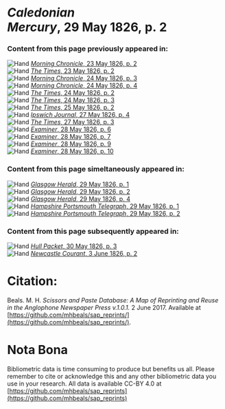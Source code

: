 # *Caledonian Mercury*, 29 May 1826, p. 2  
  
### Content from this page previously appeared in:  
![Hand](http://scissorsandpaste.net/wp-content/uploads/2017/06/smallhandpointer.png) [*Morning Chronicle*, 23 May 1826, p. 2](https://mhbeals.github.io/sap_html/Morning-Chronicle/Morning-Chronicle-23-May-1826-p-2)  
![Hand](http://scissorsandpaste.net/wp-content/uploads/2017/06/smallhandpointer.png) [*The Times*, 23 May 1826, p. 2](https://mhbeals.github.io/sap_html/The-Times/The-Times-23-May-1826-p-2)  
![Hand](http://scissorsandpaste.net/wp-content/uploads/2017/06/smallhandpointer.png) [*Morning Chronicle*, 24 May 1826, p. 3](https://mhbeals.github.io/sap_html/Morning-Chronicle/Morning-Chronicle-24-May-1826-p-3)  
![Hand](http://scissorsandpaste.net/wp-content/uploads/2017/06/smallhandpointer.png) [*Morning Chronicle*, 24 May 1826, p. 4](https://mhbeals.github.io/sap_html/Morning-Chronicle/Morning-Chronicle-24-May-1826-p-4)  
![Hand](http://scissorsandpaste.net/wp-content/uploads/2017/06/smallhandpointer.png) [*The Times*, 24 May 1826, p. 2](https://mhbeals.github.io/sap_html/The-Times/The-Times-24-May-1826-p-2)  
![Hand](http://scissorsandpaste.net/wp-content/uploads/2017/06/smallhandpointer.png) [*The Times*, 24 May 1826, p. 3](https://mhbeals.github.io/sap_html/The-Times/The-Times-24-May-1826-p-3)  
![Hand](http://scissorsandpaste.net/wp-content/uploads/2017/06/smallhandpointer.png) [*The Times*, 25 May 1826, p. 2](https://mhbeals.github.io/sap_html/The-Times/The-Times-25-May-1826-p-2)  
![Hand](http://scissorsandpaste.net/wp-content/uploads/2017/06/smallhandpointer.png) [*Ipswich Journal*, 27 May 1826, p. 4](https://mhbeals.github.io/sap_html/Ipswich-Journal/Ipswich-Journal-27-May-1826-p-4)  
![Hand](http://scissorsandpaste.net/wp-content/uploads/2017/06/smallhandpointer.png) [*The Times*, 27 May 1826, p. 3](https://mhbeals.github.io/sap_html/The-Times/The-Times-27-May-1826-p-3)  
![Hand](http://scissorsandpaste.net/wp-content/uploads/2017/06/smallhandpointer.png) [*Examiner*, 28 May 1826, p. 6](https://mhbeals.github.io/sap_html/Examiner/Examiner-28-May-1826-p-6)  
![Hand](http://scissorsandpaste.net/wp-content/uploads/2017/06/smallhandpointer.png) [*Examiner*, 28 May 1826, p. 7](https://mhbeals.github.io/sap_html/Examiner/Examiner-28-May-1826-p-7)  
![Hand](http://scissorsandpaste.net/wp-content/uploads/2017/06/smallhandpointer.png) [*Examiner*, 28 May 1826, p. 9](https://mhbeals.github.io/sap_html/Examiner/Examiner-28-May-1826-p-9)  
![Hand](http://scissorsandpaste.net/wp-content/uploads/2017/06/smallhandpointer.png) [*Examiner*, 28 May 1826, p. 10](https://mhbeals.github.io/sap_html/Examiner/Examiner-28-May-1826-p-10)  
  
### Content from this page simeltaneously appeared in:  
![Hand](http://scissorsandpaste.net/wp-content/uploads/2017/06/smallhandpointer.png) [*Glasgow Herald*, 29 May 1826, p. 1](https://mhbeals.github.io/sap_html/Glasgow-Herald/Glasgow-Herald-29-May-1826-p-1)  
![Hand](http://scissorsandpaste.net/wp-content/uploads/2017/06/smallhandpointer.png) [*Glasgow Herald*, 29 May 1826, p. 2](https://mhbeals.github.io/sap_html/Glasgow-Herald/Glasgow-Herald-29-May-1826-p-2)  
![Hand](http://scissorsandpaste.net/wp-content/uploads/2017/06/smallhandpointer.png) [*Glasgow Herald*, 29 May 1826, p. 4](https://mhbeals.github.io/sap_html/Glasgow-Herald/Glasgow-Herald-29-May-1826-p-4)  
![Hand](http://scissorsandpaste.net/wp-content/uploads/2017/06/smallhandpointer.png) [*Hampshire Portsmouth Telegraph*, 29 May 1826, p. 1](https://mhbeals.github.io/sap_html/Hampshire-Portsmouth-Telegraph/Hampshire-Portsmouth-Telegraph-29-May-1826-p-1)  
![Hand](http://scissorsandpaste.net/wp-content/uploads/2017/06/smallhandpointer.png) [*Hampshire Portsmouth Telegraph*, 29 May 1826, p. 2](https://mhbeals.github.io/sap_html/Hampshire-Portsmouth-Telegraph/Hampshire-Portsmouth-Telegraph-29-May-1826-p-2)  
  
### Content from this page subsequently appeared in:  
![Hand](http://scissorsandpaste.net/wp-content/uploads/2017/06/smallhandpointer.png) [*Hull Packet*, 30 May 1826, p. 3](https://mhbeals.github.io/sap_html/Hull-Packet/Hull-Packet-30-May-1826-p-3)  
![Hand](http://scissorsandpaste.net/wp-content/uploads/2017/06/smallhandpointer.png) [*Newcastle Courant*, 3 June 1826, p. 2](https://mhbeals.github.io/sap_html/Newcastle-Courant/Newcastle-Courant-3-June-1826-p-2)  


# Citation: 

Beals. M. H. *Scissors and Paste Database: A Map of Reprinting and Reuse in the Anglophone Newspaper Press v.1.0.1.* 2 June 2017. Available at [https://github.com/mhbeals/sap_reprints/](https://github.com/mhbeals/sap_reprints/). 

# Nota Bona

Bibliometric data is time consuming to produce but benefits us all. Please remember to cite or acknowledge this and any other bibliometric data you use in your research. All data is available CC-BY 4.0 at [https://github.com/mhbeals/sap_reprints](https://github.com/mhbeals/sap_reprints)